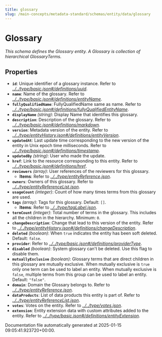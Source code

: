 ```yaml
---
title: glossary
slug: /main-concepts/metadata-standard/schemas/entity/data/glossary
---
```


# Glossary

*This schema defines the Glossary entity. A Glossary is collection of hierarchical GlossaryTerms.*

## Properties

- **`id`**: Unique identifier of a glossary instance. Refer to *[../../type/basic.json#/definitions/uuid](#/../type/basic.json#/definitions/uuid)*.
- **`name`**: Name of the glossary. Refer to *[../../type/basic.json#/definitions/entityName](#/../type/basic.json#/definitions/entityName)*.
- **`fullyQualifiedName`**: FullyQualifiedName same as name. Refer to *[../../type/basic.json#/definitions/fullyQualifiedEntityName](#/../type/basic.json#/definitions/fullyQualifiedEntityName)*.
- **`displayName`** *(string)*: Display Name that identifies this glossary.
- **`description`**: Description of the glossary. Refer to *[../../type/basic.json#/definitions/markdown](#/../type/basic.json#/definitions/markdown)*.
- **`version`**: Metadata version of the entity. Refer to *[../../type/entityHistory.json#/definitions/entityVersion](#/../type/entityHistory.json#/definitions/entityVersion)*.
- **`updatedAt`**: Last update time corresponding to the new version of the entity in Unix epoch time milliseconds. Refer to *[../../type/basic.json#/definitions/timestamp](#/../type/basic.json#/definitions/timestamp)*.
- **`updatedBy`** *(string)*: User who made the update.
- **`href`**: Link to the resource corresponding to this entity. Refer to *[../../type/basic.json#/definitions/href](#/../type/basic.json#/definitions/href)*.
- **`reviewers`** *(array)*: User references of the reviewers for this glossary.
  - **Items**: Refer to *[../../type/entityReference.json](#/../type/entityReference.json)*.
- **`owners`**: Owners of this glossary. Refer to *[../../type/entityReferenceList.json](#/../type/entityReferenceList.json)*.
- **`usageCount`** *(integer)*: Count of how many times terms from this glossary are used.
- **`tags`** *(array)*: Tags for this glossary. Default: `[]`.
  - **Items**: Refer to *[../../type/tagLabel.json](#/../type/tagLabel.json)*.
- **`termCount`** *(integer)*: Total number of terms in the glossary. This includes all the children in the hierarchy. Minimum: `0`.
- **`changeDescription`**: Change that lead to this version of the entity. Refer to *[../../type/entityHistory.json#/definitions/changeDescription](#/../type/entityHistory.json#/definitions/changeDescription)*.
- **`deleted`** *(boolean)*: When `true` indicates the entity has been soft deleted. Default: `false`.
- **`provider`**: Refer to *[../../type/basic.json#/definitions/providerType](#/../type/basic.json#/definitions/providerType)*.
- **`disabled`** *(boolean)*: System glossary can't be deleted. Use this flag to disable them.
- **`mutuallyExclusive`** *(boolean)*: Glossary terms that are direct children in this glossary are mutually exclusive. When mutually exclusive is `true` only one term can be used to label an entity. When mutually exclusive is `false`, multiple terms from this group can be used to label an entity. Default: `"false"`.
- **`domain`**: Domain the Glossary belongs to. Refer to *[../../type/entityReference.json](#/../type/entityReference.json)*.
- **`dataProducts`**: List of data products this entity is part of. Refer to *[../../type/entityReferenceList.json](#/../type/entityReferenceList.json)*.
- **`votes`**: Votes on the entity. Refer to *[../../type/votes.json](#/../type/votes.json)*.
- **`extension`**: Entity extension data with custom attributes added to the entity. Refer to *[../../type/basic.json#/definitions/entityExtension](#/../type/basic.json#/definitions/entityExtension)*.


Documentation file automatically generated at 2025-01-15 09:05:41.923720+00:00.
